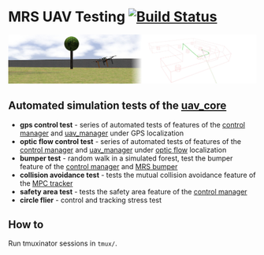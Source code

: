 # MRS UAV Testing [![Build Status](https://github.com/ctu-mrs/mrs_uav_testing/workflows/CI/badge.svg)](https://github.com/ctu-mrs/mrs_uav_testing/actions)

![](.fig/mrs_testing.jpg)

## Automated simulation tests of the [uav_core](https://github.com/ctu-mrs/uav_core)

* **gps control test** - series of automated tests of features of the [control manager](https://github.com/ctu-mrs/mrs_uav_managers) and [uav_manager](https://github.com/ctu-mrs/mrs_uav_managers) under GPS localization
* **optic flow control test** - series of automated tests of features of the [control manager](https://github.com/ctu-mrs/mrs_uav_managers) and [uav_manager](https://github.com/ctu-mrs/mrs_uav_managers) under [optic flow](https://github.com/ctu-mrs/mrs_optic_flow) localization
* **bumper test** - random walk in a simulated forest, test the bumper feature of the [control manager](https://github.com/ctu-mrs/mrs_uav_managers) and [MRS bumper](https://github.com/ctu-mrs/mrs_bumper)
* **collision avoidance test** - tests the mutual collision avoidance feature of the [MPC tracker](https://github.com/ctu-mrs/mrs_uav_trackers)
* **safety area test** - tests the safety area feature of the [control manager](https://github.com/ctu-mrs/mrs_uav_managers)
* **circle flier** - control and tracking stress test

## How to

Run tmuxinator sessions in ```tmux/```.
